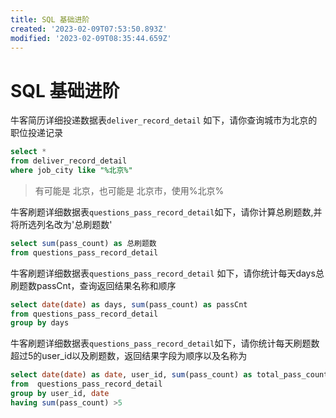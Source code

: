 ```yaml
---
title: SQL 基础进阶
created: '2023-02-09T07:53:50.893Z'
modified: '2023-02-09T08:35:44.659Z'
---
```


# SQL 基础进阶
牛客简历详细投递数据表`deliver_record_detail`
如下，请你查询城市为北京的职位投递记录
```sql
select * 
from deliver_record_detail
where job_city like "%北京%"
```
> 有可能是 北京，也可能是 北京市，使用%北京%


牛客刷题详细数据表`questions_pass_record_detail`如下，请你计算总刷题数,并将所选列名改为'总刷题数'
```sql
select sum(pass_count) as 总刷题数
from questions_pass_record_detail
```
牛客刷题详细数据表`questions_pass_record_detail` 如下，请你统计每天days总刷题数passCnt，查询返回结果名称和顺序
```sql
select date(date) as days, sum(pass_count) as passCnt
from questions_pass_record_detail
group by days
```
牛客刷题详细数据表`questions_pass_record_detail`如下，请你统计每天刷题数超过5的user_id以及刷题数，返回结果字段为顺序以及名称为
```sql
select date(date) as date, user_id, sum(pass_count) as total_pass_count
from  questions_pass_record_detail
group by user_id, date
having sum(pass_count) >5
```

